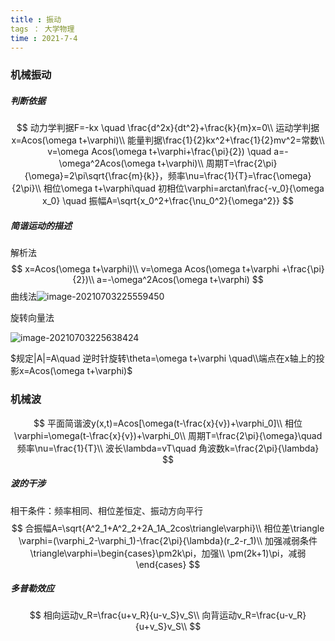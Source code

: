 ```yaml
---
title : 振动
tags ： 大学物理
time : 2021-7-4
---
```




### 机械振动

##### 判断依据

$$
动力学判据F=-kx \quad \frac{d^2x}{dt^2}+\frac{k}{m}x=0\\
运动学判据x=Acos(\omega t+\varphi)\\
能量判据\frac{1}{2}kx^2+\frac{1}{2}mv^2=常数\\
v=\omega Acos(\omega t+\varphi+\frac{\pi}{2}) \quad a=-\omega^2Acos(\omega t+\varphi)\\
周期T=\frac{2\pi}{\omega}=2\pi\sqrt{\frac{m}{k}}，频率\nu=\frac{1}{T}=\frac{\omega}{2\pi}\\
相位\omega t+\varphi\quad 初相位\varphi=arctan\frac{-v_0}{\omega x_0} \quad 振幅A=\sqrt{x_0^2+\frac{\nu_0^2}{\omega^2}}
$$



##### 简谐运动的描述

解析法
$$
x=Acos(\omega t+\varphi)\\
v=\omega Acos(\omega t+\varphi +\frac{\pi}{2})\\
a=-\omega^2Acos(\omega t+\varphi)
$$
曲线法![image-20210703225559450](G:\notes\大学物理\image-20210703225559450-1625622560601.png)

旋转向量法

![image-20210703225638424](G:\notes\大学物理\image-20210703225638424-1625622573481.png)

$规定|A|=A\quad 逆时针旋转\theta=\omega t+\varphi \quad\\端点在x轴上的投影x=Acos(\omega t+\varphi)$



### 机械波

$$
平面简谐波y(x,t)=Acos[\omega(t-\frac{x}{v})+\varphi_0]\\
相位\varphi=\omega(t-\frac{x}{v})+\varphi_0\\
周期T=\frac{2\pi}{\omega}\quad 频率\nu=\frac{1}{T}\\
波长\lambda=vT\quad 角波数k=\frac{2\pi}{\lambda}
$$



##### 波的干涉

相干条件：频率相同、相位差恒定、振动方向平行
$$
合振幅A=\sqrt{A^2_1+A^2_2+2A_1A_2cos\triangle\varphi}\\
相位差\triangle \varphi=(\varphi_2-\varphi_1)-\frac{2\pi}{\lambda}(r_2-r_1)\\
加强减弱条件\triangle\varphi=\begin{cases}\pm2k\pi，加强\\ \pm(2k+1)\pi，减弱 \end{cases}
$$

##### 多普勒效应

$$
相向运动v_R=\frac{u+v_R}{u-v_S}v_S\\
向背运动v_R=\frac{u-v_R}{u+v_S}v_S\\
$$



